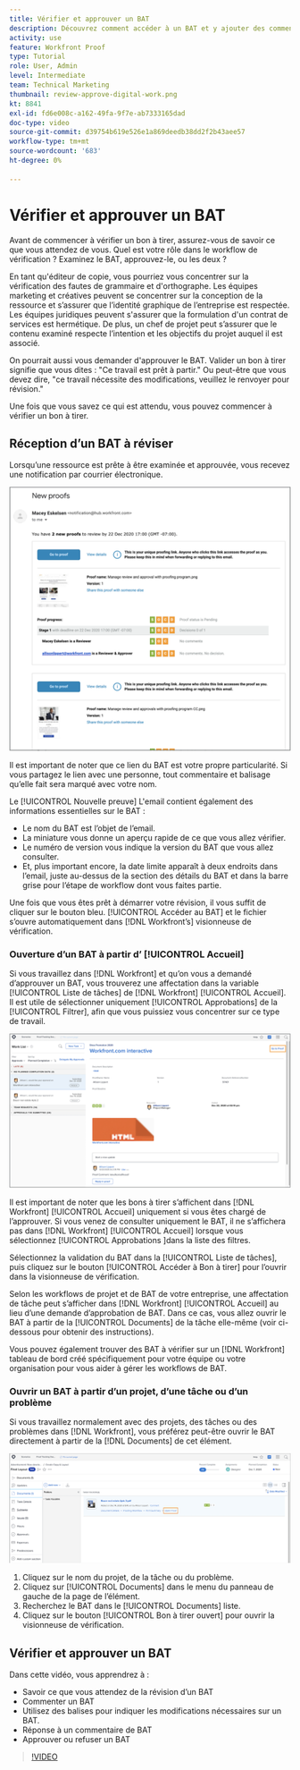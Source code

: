 ```yaml
---
title: Vérifier et approuver un BAT
description: Découvrez comment accéder à un BAT et y ajouter des commentaires, utiliser des balises pour indiquer les modifications nécessaires, répondre aux commentaires du BAT et prendre une décision sur un BAT dans [!DNL Workfront].
activity: use
feature: Workfront Proof
type: Tutorial
role: User, Admin
level: Intermediate
team: Technical Marketing
thumbnail: review-approve-digital-work.png
kt: 8841
exl-id: fd6e008c-a162-49fa-9f7e-ab7333165dad
doc-type: video
source-git-commit: d39754b619e526e1a869deedb38dd2f2b43aee57
workflow-type: tm+mt
source-wordcount: '683'
ht-degree: 0%

---
```


# Vérifier et approuver un BAT

Avant de commencer à vérifier un bon à tirer, assurez-vous de savoir ce que vous attendez de vous. Quel est votre rôle dans le workflow de vérification ? Examinez le BAT, approuvez-le, ou les deux ?

En tant qu&#39;éditeur de copie, vous pourriez vous concentrer sur la vérification des fautes de grammaire et d&#39;orthographe. Les équipes marketing et créatives peuvent se concentrer sur la conception de la ressource et s’assurer que l’identité graphique de l’entreprise est respectée. Les équipes juridiques peuvent s&#39;assurer que la formulation d&#39;un contrat de services est hermétique. De plus, un chef de projet peut s’assurer que le contenu examiné respecte l’intention et les objectifs du projet auquel il est associé.

On pourrait aussi vous demander d&#39;approuver le BAT. Valider un bon à tirer signifie que vous dites : &quot;Ce travail est prêt à partir.&quot; Ou peut-être que vous devez dire, &quot;ce travail nécessite des modifications, veuillez le renvoyer pour révision.&quot;

Une fois que vous savez ce qui est attendu, vous pouvez commencer à vérifier un bon à tirer.

## Réception d’un BAT à réviser

Lorsqu’une ressource est prête à être examinée et approuvée, vous recevez une notification par courrier électronique.

![Image d’un nouvel email de BAT demandant la révision et l’approbation de deux bons à tirer dans [!DNL  Workfront].](assets/new-proof-emails.png)

Il est important de noter que ce lien du BAT est votre propre particularité. Si vous partagez le lien avec une personne, tout commentaire et balisage qu’elle fait sera marqué avec votre nom.

Le [!UICONTROL Nouvelle preuve] L&#39;email contient également des informations essentielles sur le BAT :

* Le nom du BAT est l’objet de l’email.
* La miniature vous donne un aperçu rapide de ce que vous allez vérifier.
* Le numéro de version vous indique la version du BAT que vous allez consulter.
* Et, plus important encore, la date limite apparaît à deux endroits dans l’email, juste au-dessus de la section des détails du BAT et dans la barre grise pour l’étape de workflow dont vous faites partie.

Une fois que vous êtes prêt à démarrer votre révision, il vous suffit de cliquer sur le bouton bleu. [!UICONTROL Accéder au BAT] et le fichier s’ouvre automatiquement dans [!DNL Workfront’s] visionneuse de vérification.

### Ouverture d’un BAT à partir d’ [!UICONTROL Accueil]

Si vous travaillez dans [!DNL Workfront] et qu’on vous a demandé d’approuver un BAT, vous trouverez une affectation dans la variable [!UICONTROL Liste de tâches] de [!DNL Workfront] [!UICONTROL Accueil]. Il est utile de sélectionner uniquement [!UICONTROL Approbations] de la [!UICONTROL Filtrer], afin que vous puissiez vous concentrer sur ce type de travail.

![Une image de [!DNL Workfront] [!UICONTROL Accueil] avec le [!UICONTROL Approbations] filtre activé et un BAT sélectionné dans la liste.](assets/open-proof-from-home.png)

Il est important de noter que les bons à tirer s’affichent dans [!DNL Workfront] [!UICONTROL Accueil] uniquement si vous êtes chargé de l’approuver. Si vous venez de consulter uniquement le BAT, il ne s’affichera pas dans [!DNL Workfront] [!UICONTROL Accueil] lorsque vous sélectionnez [!UICONTROL Approbations ]dans la liste des filtres.

Sélectionnez la validation du BAT dans la [!UICONTROL Liste de tâches], puis cliquez sur le bouton [!UICONTROL Accéder à Bon à tirer] pour l’ouvrir dans la visionneuse de vérification.

Selon les workflows de projet et de BAT de votre entreprise, une affectation de tâche peut s’afficher dans [!DNL Workfront] [!UICONTROL Accueil] au lieu d’une demande d’approbation de BAT. Dans ce cas, vous allez ouvrir le BAT à partir de la [!UICONTROL Documents] de la tâche elle-même (voir ci-dessous pour obtenir des instructions).

Vous pouvez également trouver des BAT à vérifier sur un [!DNL Workfront] tableau de bord créé spécifiquement pour votre équipe ou votre organisation pour vous aider à gérer les workflows de BAT.

### Ouvrir un BAT à partir d’un projet, d’une tâche ou d’un problème

Si vous travaillez normalement avec des projets, des tâches ou des problèmes dans [!DNL Workfront], vous préférez peut-être ouvrir le BAT directement à partir de la [!DNL Documents] de cet élément.

![Une image de la fonction [!UICONTROL Documents] dans une section [!DNL  Workfront] avec la tâche [!UICONTROL Bon à tirer ouvert ]lien mis en surbrillance.](assets/open-proof-from-documents.png)

1. Cliquez sur le nom du projet, de la tâche ou du problème.
2. Cliquez sur [!UICONTROL Documents] dans le menu du panneau de gauche de la page de l’élément.
3. Recherchez le BAT dans le [!UICONTROL Documents] liste.
4. Cliquez sur le bouton [!UICONTROL Bon à tirer ouvert] pour ouvrir la visionneuse de vérification.

## Vérifier et approuver un BAT

Dans cette vidéo, vous apprendrez à :

* Savoir ce que vous attendez de la révision d’un BAT
* Commenter un BAT
* Utilisez des balises pour indiquer les modifications nécessaires sur un BAT.
* Réponse à un commentaire de BAT
* Approuver ou refuser un BAT

>[!VIDEO](https://video.tv.adobe.com/v/335141/?quality=12)

<!--
#### Learn more
* Create and manage proof comments
* Make decisions on a proof
* Review a static proof
* Tag users to share a proof
* Notifications for proof comments and decisions
-->

<!--
#### Guides
* Reviewing proofs in [!DNL Workfront]
* -->
